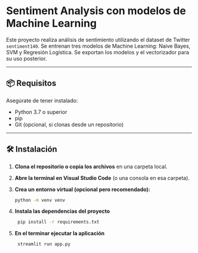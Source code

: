 # Sentiment Analysis con modelos de Machine Learning

Este proyecto realiza análisis de sentimiento utilizando el dataset de Twitter `sentiment140`. Se entrenan tres modelos de Machine Learning: Naive Bayes, SVM y Regresión Logística. Se exportan los modelos y el vectorizador para su uso posterior.

---

## 📦 Requisitos

Asegúrate de tener instalado:

- Python 3.7 o superior
- pip
- Git (opcional, si clonas desde un repositorio)

---

## 🛠️ Instalación

1. **Clona el repositorio o copia los archivos** en una carpeta local.

2. **Abre la terminal en Visual Studio Code** (o una consola en esa carpeta).

3. **Crea un entorno virtual (opcional pero recomendado):**

   ```bash
   python -m venv venv

4. **Instala las dependencias del proyecto**

   ```bash
	pip install -r requirements.txt

5. **En el terminar ejecutar la aplicación**

   ```bash
	streamlit run app.py
